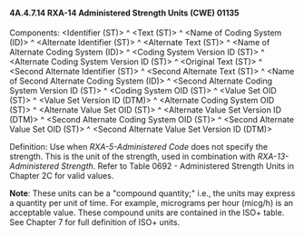 #### 4A.4.7.14 RXA-14 Administered Strength Units (CWE) 01135

Components: &lt;Identifier (ST)> ^ &lt;Text (ST)> ^ &lt;Name of Coding System (ID)> ^ &lt;Alternate Identifier (ST)> ^ &lt;Alternate Text (ST)> ^ &lt;Name of Alternate Coding System (ID)> ^ &lt;Coding System Version ID (ST)> ^ &lt;Alternate Coding System Version ID (ST)> ^ &lt;Original Text (ST)> ^ &lt;Second Alternate Identifier (ST)> ^ &lt;Second Alternate Text (ST)> ^ &lt;Name of Second Alternate Coding System (ID)> ^ &lt;Second Alternate Coding System Version ID (ST)> ^ &lt;Coding System OID (ST)> ^ &lt;Value Set OID (ST)> ^ &lt;Value Set Version ID (DTM)> ^ &lt;Alternate Coding System OID (ST)> ^ &lt;Alternate Value Set OID (ST)> ^ &lt;Alternate Value Set Version ID (DTM)> ^ &lt;Second Alternate Coding System OID (ST)> ^ &lt;Second Alternate Value Set OID (ST)> ^ &lt;Second Alternate Value Set Version ID (DTM)>

Definition: Use when _RXA-5-Administered Code_ does not specify the strength. This is the unit of the strength, used in combination with _RXA-13-Administered Strength_. Refer to Table 0692 - Administered Strength Units in Chapter 2C for valid values.

**Note**: These units can be a "compound quantity;" i.e., the units may express a quantity per unit of time. For example, micrograms per hour (micg/h) is an acceptable value. These compound units are contained in the ISO+ table. See Chapter 7 for full definition of ISO+ units.

